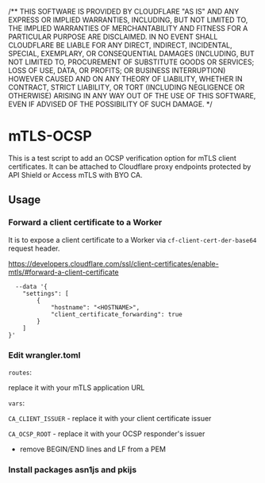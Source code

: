 /**
 THIS SOFTWARE IS PROVIDED BY CLOUDFLARE "AS IS" AND ANY EXPRESS OR IMPLIED WARRANTIES,
 INCLUDING, BUT NOT LIMITED TO, THE IMPLIED WARRANTIES OF MERCHANTABILITY AND FITNESS FOR
 A PARTICULAR PURPOSE ARE DISCLAIMED. IN NO EVENT SHALL CLOUDFLARE BE LIABLE FOR ANY DIRECT,
 INDIRECT, INCIDENTAL, SPECIAL, EXEMPLARY, OR CONSEQUENTIAL DAMAGES  (INCLUDING, BUT NOT
 LIMITED TO, PROCUREMENT OF SUBSTITUTE GOODS OR SERVICES; LOSS OF USE, DATA, OR PROFITS; OR
 BUSINESS INTERRUPTION) HOWEVER CAUSED AND ON ANY THEORY OF LIABILITY, WHETHER IN CONTRACT,
 STRICT LIABILITY, OR TORT (INCLUDING NEGLIGENCE OR OTHERWISE) ARISING IN ANY WAY OUT OF THE
 USE OF THIS SOFTWARE, EVEN IF ADVISED OF THE POSSIBILITY OF SUCH DAMAGE.
 */
 # mTLS-OCSP

This is a test script to add an OCSP verification option for mTLS client certificates. It can be attached to Cloudflare proxy endpoints protected by API Shield or Access mTLS with BYO CA.

## Usage

### Forward a client certificate to a Worker

It is to expose a client certificate to a Worker via `cf-client-cert-der-base64` request header.

https://developers.cloudflare.com/ssl/client-certificates/enable-mtls/#forward-a-client-certificate
```
  --data '{
    "settings": [
        {
            "hostname": "<HOSTNAME>",
            "client_certificate_forwarding": true
        }
    ]
}'
```


### Edit wrangler.toml

`routes`:

replace it with your mTLS application URL

`vars`: 

`CA_CLIENT_ISSUER` - replace it with your client certificate issuer

`CA_OCSP_ROOT` - replace it with your OCSP responder's issuer

* remove BEGIN/END lines and LF from a PEM


### Install packages asn1js and pkijs


